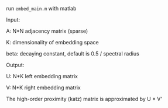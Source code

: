 run `embed_main.m` with matlab

Input:

A: N*N adjacency matrix (sparse)

K: dimensionality of embedding space

beta: decaying constant, default is 0.5 / spectral radius

Output:

U: N*K left embedding matrix

V: N*K right embedding matrix

The high-order proximity (katz) matrix is approximated by U * V'
